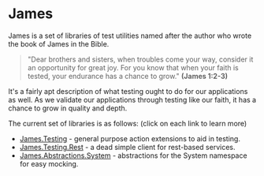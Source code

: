 James
=====
James is a set of libraries of test utilities named after the author who wrote the book of James in the Bible.

>"Dear brothers and sisters, when troubles come your way, consider it an opportunity for great joy. For you know that when your faith is tested, your endurance has a chance to grow."
>**(James 1:2-3)**

It's a fairly apt description of what testing ought to do for our applications as well.  As we validate our applications through testing like our faith, it has a chance to grow in quality and depth.

The current set of libraries is as follows:  (click on each link to learn more)

* [James.Testing](https://github.com/toddmeinershagen/James.Testing/wiki/James.Testing) - general purpose action extensions to aid in testing.
* [James.Testing.Rest](https://github.com/toddmeinershagen/James.Testing/wiki/James.Testing.Rest) - a dead simple client for rest-based services.
* [James.Abstractions.System](https://github.com/toddmeinershagen/James.Testing/wiki/James.Abstractions.System) - abstractions for the System namespace for easy mocking.
